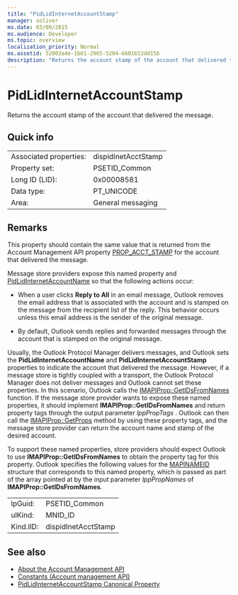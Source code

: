 ```yaml
---
title: "PidLidInternetAccountStamp"
manager: soliver
ms.date: 03/09/2015
ms.audience: Developer
ms.topic: overview
localization_priority: Normal
ms.assetid: 52003a4e-1b61-2965-5204-6601652dd15b
description: "Returns the account stamp of the account that delivered the message."
---
```


# PidLidInternetAccountStamp

Returns the account stamp of the account that delivered the message.
  
## Quick info

|||
|:-----|:-----|
|Associated properties:  <br/> |dispidInetAcctStamp  <br/> |
|Property set:  <br/> |PSETID_Common  <br/> |
|Long ID (LID):  <br/> |0x00008581  <br/> |
|Data type:  <br/> |PT_UNICODE  <br/> |
|Area:  <br/> |General messaging  <br/> |
   
## Remarks

This property should contain the same value that is returned from the Account Management API property [PROP_ACCT_STAMP](prop_acct_stamp.md) for the account that delivered the message. 
  
Message store providers expose this named property and [PidLidInternetAccountName](pidlidinternetaccountname.md) so that the following actions occur: 
  
- When a user clicks **Reply to All** in an email message, Outlook removes the email address that is associated with the account and is stamped on the message from the recipient list of the reply. This behavior occurs unless this email address is the sender of the original message. 
    
- By default, Outlook sends replies and forwarded messages through the account that is stamped on the original message.
    
Usually, the Outlook Protocol Manager delivers messages, and Outlook sets the **PidLidInternetAccountName** and **PidLidInternetAccountStamp** properties to indicate the account that delivered the message. However, if a message store is tightly coupled with a transport, the Outlook Protocol Manager does not deliver messages and Outlook cannot set these properties. In this scenario, Outlook calls the [IMAPIProp::GetIDsFromNames](https://msdn.microsoft.com/library/e3f501a4-a8ee-43d7-bd83-c94e7980c398%28Office.15%29.aspx) function. If the message store provider wants to expose these named properties, it should implement **IMAPIProp::GetIDsFromNames** and return property tags through the output parameter  *lppPropTags*  . Outlook can then call the [IMAPIProp::GetProps](https://msdn.microsoft.com/library/1c7a9cd2-d765-4218-9aee-52df1a2aae6c%28Office.15%29.aspx) method by using these property tags, and the message store provider can return the account name and stamp of the desired account. 
  
To support these named properties, store providers should expect Outlook to use **IMAPIProp::GetIDsFromNames** to obtain the property tag for this property. Outlook specifies the following values for the [MAPINAMEID](https://msdn.microsoft.com/library/9a92e9cd-8282-4cf0-93af-4089b3763594%28Office.15%29.aspx) structure that corresponds to this named property, which is passed as part of the array pointed at by the input parameter  *lppPropNames*  of **IMAPIProp::GetIDsFromNames**. 
  
|||
|:-----|:-----|
|lpGuid:  <br/> |PSETID_Common  <br/> |
|ulKind:  <br/> |MNID_ID  <br/> |
|Kind.lID:  <br/> |dispidInetAcctStamp  <br/> |
   
## See also

- [About the Account Management API](about-the-account-management-api.md) 
- [Constants (Account management API)](constants-account-management-api.md)
- [PidLidInternetAccountStamp Canonical Property](https://msdn.microsoft.com/library/819179fe-e58e-415c-abc7-1949036745ee%28Office.15%29.aspx)

